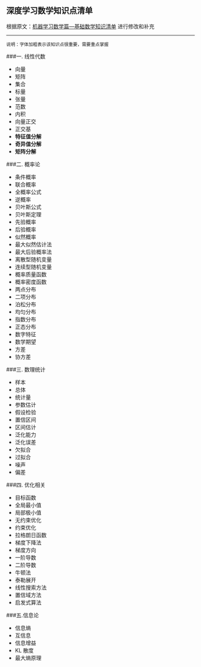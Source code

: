 ## 深度学习数学知识点清单

根据原文：[机器学习数学篇—基础数学知识清单](https://www.toutiao.com/a6512350234847216131/?tt_from=weixin&utm_campaign=client_share&timestamp=1526260721&app=news_article_lite&utm_source=weixin&iid=32124935768&utm_medium=toutiao_android&wxshare_count=1) 进行修改和补充

-------
```
说明：字体加粗表示该知识点很重要，需要重点掌握
```
###一. 线性代数
- 向量
- 矩阵
- 集合
- 标量
- 张量
- 范数
- 内积
- 向量正交
- 正交基
- **特征值分解**
- **奇异值分解**
- **矩阵分解**

###二. 概率论
- 条件概率
- 联合概率
- 全概率公式
- 逆概率
- 贝叶斯公式
- 贝叶斯定理
- 先验概率
- 后验概率
- 似然概率
- 最大似然估计法
- 最大后验概率法
- 离散型随机变量
- 连续型随机变量
- 概率质量函数
- 概率密度函数
- 两点分布
- 二项分布
- 泊松分布
- 均匀分布
- 指数分布
- 正态分布
- 数字特征
- 数学期望
- 方差
- 协方差


###三. 数理统计
- 样本
- 总体
- 统计量
- 参数估计
- 假设检验
- 置信区间
- 区间估计
- 泛化能力
- 泛化误差
- 欠拟合
- 过拟合
- 噪声
- 偏差
 
###四. 优化相关
- 目标函数
- 全局最小值
- 局部极小值
- 无约束优化
- 约束优化
- 拉格朗日函数
- 梯度下降法
- 梯度方向
- 一阶导数
- 二阶导数
- 牛顿法
- 泰勒展开
- 线性搜索方法
- 置信域方法
- 启发式算法
 

###五.信息论
- 信息熵
- 互信息
- 信息增益
- KL 散度
- 最大熵原理
